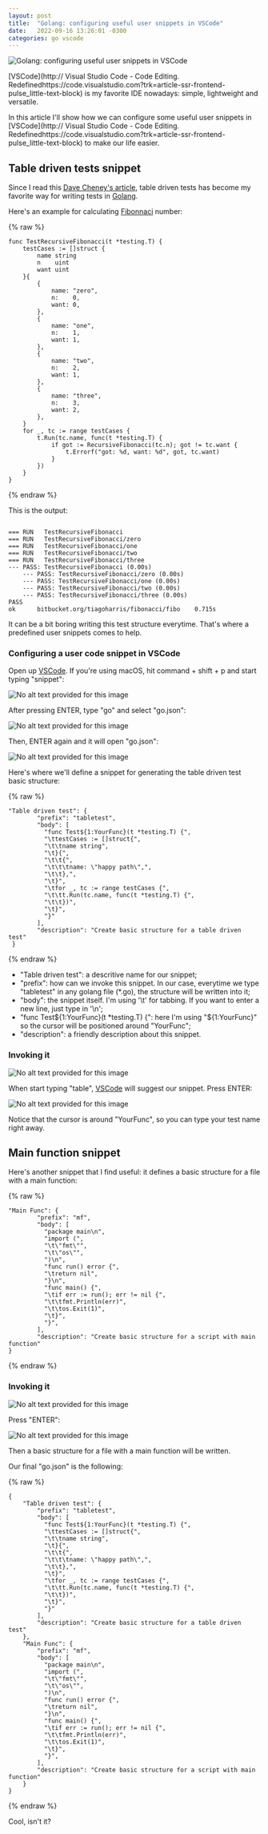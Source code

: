 ```yaml
---
layout: post
title:  "Golang: configuring useful user snippets in VSCode"
date:   2022-09-16 13:26:01 -0300
categories: go vscode
---
```

![Golang: configuring useful user snippets in VSCode](/assets/images/2022-09-16-e08e94e2-b72a-4b4e-9080-21fbc46b458d/2022-09-16-banner.jpeg)

[VSCode](http:// Visual Studio Code - Code Editing. Redefinedhttps://code.visualstudio.com?trk=article-ssr-frontend-pulse_little-text-block) is my favorite IDE nowadays: simple, lightweight and versatile.

In this article I'll show how we can configure some useful user snippets in [VSCode](http:// Visual Studio Code - Code Editing. Redefinedhttps://code.visualstudio.com?trk=article-ssr-frontend-pulse_little-text-block) to make our life easier.

## Table driven tests snippet

Since I read this [Dave Cheney's article](https://dave.cheney.net/2019/05/07/prefer-table-driven-tests?trk=article-ssr-frontend-pulse_little-text-block), table driven tests has become my favorite way for writing tests in [Golang](http://golang.org?trk=article-ssr-frontend-pulse_little-text-block).

Here's an example for calculating [Fibonnaci](https://en.wikipedia.org/wiki/Fibonacci?trk=article-ssr-frontend-pulse_little-text-block) number:

{% raw %}
```
func TestRecursiveFibonacci(t *testing.T) {
    testCases := []struct {
        name string
        n    uint
        want uint
    }{
        {
            name: "zero",
            n:    0,
            want: 0,
        },
        {
            name: "one",
            n:    1,
            want: 1,
        },
        {
            name: "two",
            n:    2,
            want: 1,
        },
        {
            name: "three",
            n:    3,
            want: 2,
        },
    }
    for _, tc := range testCases {
        t.Run(tc.name, func(t *testing.T) {
            if got := RecursiveFibonacci(tc.n); got != tc.want {
                t.Errorf("got: %d, want: %d", got, tc.want)
            }
        })
    }
}
```
{% endraw %}

This is the output:

```

=== RUN   TestRecursiveFibonacci
=== RUN   TestRecursiveFibonacci/zero
=== RUN   TestRecursiveFibonacci/one
=== RUN   TestRecursiveFibonacci/two
=== RUN   TestRecursiveFibonacci/three
--- PASS: TestRecursiveFibonacci (0.00s)
    --- PASS: TestRecursiveFibonacci/zero (0.00s)
    --- PASS: TestRecursiveFibonacci/one (0.00s)
    --- PASS: TestRecursiveFibonacci/two (0.00s)
    --- PASS: TestRecursiveFibonacci/three (0.00s)
PASS
ok      bitbucket.org/tiagoharris/fibonacci/fibo    0.715s

```

It can be a bit boring writing this test structure everytime. That's where a predefined user snippets comes to help.

### Configuring a user code snippet in VSCode

Open up [VSCode](http://%20visual%20studio%20code%20-%20code%20editing.%20redefinedhttps//code.visualstudio.com?trk=article-ssr-frontend-pulse_little-text-block). If you're using macOS, hit command + shift + p and start typing "snippet":

![No alt text provided for this image](/assets/images/2022-09-16-e08e94e2-b72a-4b4e-9080-21fbc46b458d/1663359629031.png)

After pressing ENTER, type "go" and select "go.json":

![No alt text provided for this image](/assets/images/2022-09-16-e08e94e2-b72a-4b4e-9080-21fbc46b458d/1663359726224.png)

Then, ENTER again and it will open "go.json":

![No alt text provided for this image](/assets/images/2022-09-16-e08e94e2-b72a-4b4e-9080-21fbc46b458d/1663359810167.png)

Here's where we'll define a snippet for generating the table driven test basic structure:

{% raw %}
```
"Table driven test": {
        "prefix": "tabletest",
        "body": [
          "func Test${1:YourFunc}(t *testing.T) {",
          "\ttestCases := []struct{",
          "\t\tname string",
          "\t}{",
          "\t\t{",
          "\t\t\tname: \"happy path\",",
          "\t\t},",
          "\t}",
          "\tfor _, tc := range testCases {",
          "\t\tt.Run(tc.name, func(t *testing.T) {",
          "\t\t})",
          "\t}",
          "}"
        ],
        "description": "Create basic structure for a table driven test"
 }
```
{% endraw %}

- "Table driven test": a descritive name for our snippet;
- "prefix": how can we invoke this snippet. In our case, everytime we type "tabletest" in any golang file (\*.go), the structure will be written into it;
- "body": the snippet itself. I'm using '\\t' for tabbing. If you want to enter a new line, just type in '\\n';
- "func Test${1:YourFunc}(t \*testing.T) {": here I'm using "${1:YourFunc}" so the cursor will be positioned around "YourFunc";
- "description": a friendly description about this snippet.

### Invoking it

![No alt text provided for this image](/assets/images/2022-09-16-e08e94e2-b72a-4b4e-9080-21fbc46b458d/1663360353026.png)

When start typing "table", [VSCode](http://%20visual%20studio%20code%20-%20code%20editing.%20redefinedhttps//code.visualstudio.com?trk=article-ssr-frontend-pulse_little-text-block) will suggest our snippet. Press ENTER:

![No alt text provided for this image](/assets/images/2022-09-16-e08e94e2-b72a-4b4e-9080-21fbc46b458d/1663360443288.png)

Notice that the cursor is around "YourFunc", so you can type your test name right away.

## Main function snippet

Here's another snippet that I find useful: it defines a basic structure for a file with a main function:

{% raw %}
```
"Main Func": {
        "prefix": "mf",
        "body": [
          "package main\n",
          "import (",
          "\t\"fmt\"",
          "\t\"os\"",
          ")\n",
          "func run() error {",
          "\treturn nil",
          "}\n",
          "func main() {",
          "\tif err := run(); err != nil {",
          "\t\tfmt.Println(err)",
          "\t\tos.Exit(1)",
          "\t}",
          "}",
        ],
        "description": "Create basic structure for a script with main function"
}

```
{% endraw %}

### Invoking it

![No alt text provided for this image](/assets/images/2022-09-16-e08e94e2-b72a-4b4e-9080-21fbc46b458d/1663360685467.png)

Press "ENTER":

![No alt text provided for this image](/assets/images/2022-09-16-e08e94e2-b72a-4b4e-9080-21fbc46b458d/1663360739861.png)

Then a basic structure for a file with a main function will be written.

Our final "go.json" is the following:

{% raw %}
```
{
    "Table driven test": {
        "prefix": "tabletest",
        "body": [
          "func Test${1:YourFunc}(t *testing.T) {",
          "\ttestCases := []struct{",
          "\t\tname string",
          "\t}{",
          "\t\t{",
          "\t\t\tname: \"happy path\",",
          "\t\t},",
          "\t}",
          "\tfor _, tc := range testCases {",
          "\t\tt.Run(tc.name, func(t *testing.T) {",
          "\t\t})",
          "\t}",
          "}"
        ],
        "description": "Create basic structure for a table driven test"
    },
    "Main Func": {
        "prefix": "mf",
        "body": [
          "package main\n",
          "import (",
          "\t\"fmt\"",
          "\t\"os\"",
          ")\n",
          "func run() error {",
          "\treturn nil",
          "}\n",
          "func main() {",
          "\tif err := run(); err != nil {",
          "\t\tfmt.Println(err)",
          "\t\tos.Exit(1)",
          "\t}",
          "}",
        ],
        "description": "Create basic structure for a script with main function"
    }
}

```
{% endraw %}

Cool, isn't it?